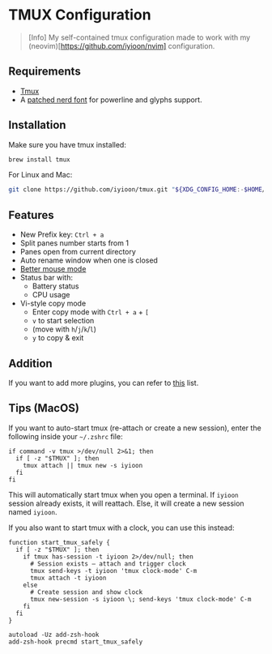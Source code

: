# TMUX Configuration

> [Info]
> My self-contained tmux configuration made to work with my (neovim)[https://github.com/iyioon/nvim] configuration.

## Requirements

- [Tmux](https://github.com/tmux/tmux/wiki/Installing)
- A [patched nerd font](https://www.nerdfonts.com/) for powerline and glyphs support.

## Installation

Make sure you have tmux installed:

```bash
brew install tmux
```

For Linux and Mac:

```bash
git clone https://github.com/iyioon/tmux.git "${XDG_CONFIG_HOME:-$HOME/.config}"/tmux
```

## Features

- New Prefix key: `Ctrl + a`
- Split panes number starts from 1
- Panes open from current directory
- Auto rename window when one is closed
- [Better mouse mode](https://www.google.com/search?q=better+mouse+mode+tmux&sourceid=chrome&ie=UTF-8)
- Status bar with:
  - Battery status
  - CPU usage
- Vi-style copy mode
  - Enter copy mode with `Ctrl + a` + `[`
  - `v` to start selection
  - (move with `h`/`j`/`k`/`l`)
  - `y` to copy & exit

## Addition

If you want to add more plugins, you can refer to [this](https://github.com/rothgar/awesome-tmux?tab=readme-ov-file) list.

## Tips (MacOS)

If you want to auto-start tmux (re-attach or create a new session), enter the following inside your `~/.zshrc` file:

```
if command -v tmux >/dev/null 2>&1; then
  if [ -z "$TMUX" ]; then
    tmux attach || tmux new -s iyioon
  fi
fi
```

This will automatically start tmux when you open a terminal. If `iyioon` session already exists, it will reattach. Else, it will create a new session named `iyioon`.

If you also want to start tmux with a clock, you can use this instead:

```
function start_tmux_safely {
  if [ -z "$TMUX" ]; then
    if tmux has-session -t iyioon 2>/dev/null; then
      # Session exists — attach and trigger clock
      tmux send-keys -t iyioon 'tmux clock-mode' C-m
      tmux attach -t iyioon
    else
      # Create session and show clock
      tmux new-session -s iyioon \; send-keys 'tmux clock-mode' C-m
    fi
  fi
}

autoload -Uz add-zsh-hook
add-zsh-hook precmd start_tmux_safely
```
